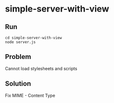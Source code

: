 # simple-server-with-view

## Run
```
cd simple-server-with-view
node server.js
```

## Problem
Cannot load stylesheets and scripts

## Solution
Fix MIME - Content Type
